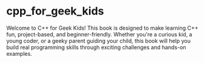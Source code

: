 # cpp_for_geek_kids
Welcome to C++ for Geek Kids! This book is designed to make learning C++ fun, project-based, and beginner-friendly. Whether you're a curious kid, a young coder, or a geeky parent guiding your child, this book will help you build real programming skills through exciting challenges and hands-on examples.
